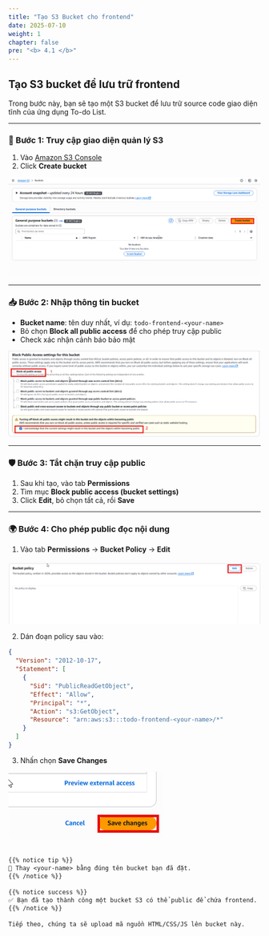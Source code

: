 ```yaml
---
title: "Tạo S3 Bucket cho frontend"
date: 2025-07-10
weight: 1
chapter: false
pre: "<b> 4.1 </b>"
---
```


## Tạo S3 bucket để lưu trữ frontend

Trong bước này, bạn sẽ tạo một S3 bucket để lưu trữ source code giao diện tĩnh của ứng dụng To-do List.

---

### 🔧 Bước 1: Truy cập giao diện quản lý S3

1. Vào [Amazon S3 Console](https://s3.console.aws.amazon.com/s3/home)
2. Click **Create bucket**

![S3](/images/4-deploy-static-frontend/001-create-bucket.png)

---

### 📥 Bước 2: Nhập thông tin bucket

- **Bucket name**: tên duy nhất, ví dụ: `todo-frontend-<your-name>`
- Bỏ chọn **Block all public access** để cho phép truy cập public
- Check xác nhận cảnh báo bảo mật

![S3](/images/4-deploy-static-frontend/002-create-bucket.png)

---

### 🛡️ Bước 3: Tắt chặn truy cập public

1. Sau khi tạo, vào tab **Permissions**
2. Tìm mục **Block public access (bucket settings)**
3. Click **Edit**, bỏ chọn tất cả, rồi **Save**

---

### 🌍 Bước 4: Cho phép public đọc nội dung

1. Vào tab **Permissions** → **Bucket Policy** → **Edit**

![S3](/images/4-deploy-static-frontend/003-bucket-policy.png)

2. Dán đoạn policy sau vào:

```json
{
  "Version": "2012-10-17",
  "Statement": [
    {
      "Sid": "PublicReadGetObject",
      "Effect": "Allow",
      "Principal": "*",
      "Action": "s3:GetObject",
      "Resource": "arn:aws:s3:::todo-frontend-<your-name>/*"
    }
  ]
}
```

3. Nhấn chọn **Save Changes**

![S3](/images/4-deploy-static-frontend/004-bucket-policy.png)

```

{{% notice tip %}}
📌 Thay <your-name> bằng đúng tên bucket bạn đã đặt.
{{% /notice %}}

{{% notice success %}}
✅ Bạn đã tạo thành công một bucket S3 có thể public để chứa frontend.
{{% /notice %}}

Tiếp theo, chúng ta sẽ upload mã nguồn HTML/CSS/JS lên bucket này.